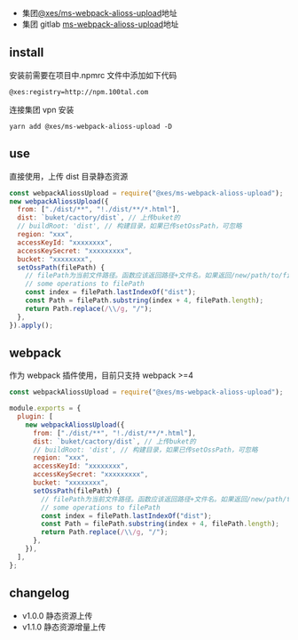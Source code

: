 - 集团[@xes/ms-webpack-alioss-upload](https://npm.xesv5.com/#/detial?name=%40xes%2Fms-webpack-alioss-upload)地址
- 集团 gitlab [ms-webpack-alioss-upload](https://git.100tal.com/jituan_kaifangpingtai_mofaxiao_ms/ms-webpack-alioss-upload-)地址

## install

安装前需要在项目中.npmrc 文件中添加如下代码

```shell
@xes:registry=http://npm.100tal.com
```

连接集团 vpn 安装

```shell
yarn add @xes/ms-webpack-alioss-upload -D
```

## use

直接使用，上传 dist 目录静态资源

```js
const webpackAliossUpload = require("@xes/ms-webpack-alioss-upload");
new webpackAliossUpload({
  from: ["./dist/**", "!./dist/**/*.html"],
  dist: `buket/cactory/dist`, // 上传buket的
  // buildRoot: 'dist', // 构建目录，如果已传setOssPath，可忽略
  region: "xxx",
  accessKeyId: "xxxxxxxx",
  accessKeySecret: "xxxxxxxxx",
  bucket: "xxxxxxxx",
  setOssPath(filePath) {
    // filePath为当前文件路径。函数应该返回路径+文件名。如果返回/new/path/to/file.js，则最终上传路径为 path/in/alioss/new/path/to/file.js
    // some operations to filePath
    const index = filePath.lastIndexOf("dist");
    const Path = filePath.substring(index + 4, filePath.length);
    return Path.replace(/\\/g, "/");
  },
}).apply();
```

## webpack

作为 webpack 插件使用，目前只支持 webpack >=4

```js
const webpackAliossUpload = require("@xes/ms-webpack-alioss-upload");

module.exports = {
  plugin: [
    new webpackAliossUpload({
      from: ["./dist/**", "!./dist/**/*.html"],
      dist: `buket/cactory/dist`, // 上传buket的
      // buildRoot: 'dist', // 构建目录，如果已传setOssPath，可忽略
      region: "xxx",
      accessKeyId: "xxxxxxxx",
      accessKeySecret: "xxxxxxxxx",
      bucket: "xxxxxxxx",
      setOssPath(filePath) {
        // filePath为当前文件路径。函数应该返回路径+文件名。如果返回/new/path/to/file.js，则最终上传路径为 path/in/alioss/new/path/to/file.js
        // some operations to filePath
        const index = filePath.lastIndexOf("dist");
        const Path = filePath.substring(index + 4, filePath.length);
        return Path.replace(/\\/g, "/");
      },
    }),
  ],
};
```

## changelog

- v1.0.0 静态资源上传
- v1.1.0 静态资源增量上传
